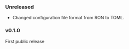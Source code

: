 ### Unreleased

- Changed configuration file format from RON to TOML.

### v0.1.0

First public release
